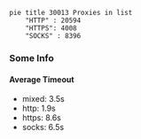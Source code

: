
```mermaid
pie title 30013 Proxies in list
    "HTTP" : 20594
    "HTTPS": 4008
    "SOCKS" : 8396
```

### Some Info
#### Average Timeout

- mixed: 3.5s
- http: 1.9s
- https: 8.6s
- socks: 6.5s